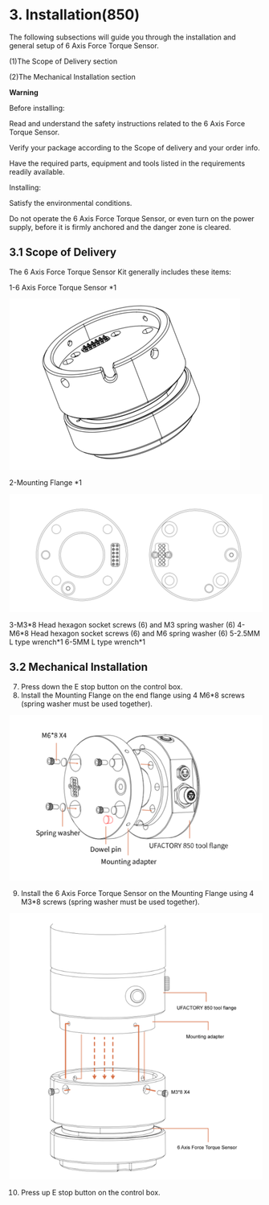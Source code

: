 ﻿# 3. Installation(850)

The following subsections will guide you through the installation and general setup of 6 Axis Force Torque Sensor.

(1)The Scope of Delivery section

(2)The Mechanical Installation section

**Warning**

Before installing:

Read and understand the safety instructions related to the 6 Axis Force Torque Sensor.

Verify your package according to the Scope of delivery and your order info.

Have the required parts, equipment and tools listed in the requirements readily available.

Installing:

Satisfy the environmental conditions.

Do not operate the 6 Axis Force Torque Sensor, or even turn on the power supply, before it is firmly anchored and the danger zone is cleared.

## 3.1 **Scope of Delivery**

The 6 Axis Force Torque Sensor Kit generally includes these items:

1-6 Axis Force Torque Sensor \*1

![](assets/img_8.png)

2-Mounting Flange \*1

![](assets/img_9.png)

3-M3\*8 Head hexagon socket screws (6) and M3 spring washer (6)
4-M6\*8 Head hexagon socket screws (6) and M6 spring washer (6)
5-2.5MM L type wrench\*1
6-5MM L type wrench\*1
   
## 3.2 **Mechanical Installation**

7. Press down the E stop button on the control box.
8. Install the Mounting Flange on the end flange using 4 M6\*8 screws (spring washer must be used together).

![](assets/img_10.png)

9. Install the 6 Axis Force Torque Sensor on the Mounting Flange using 4 M3\*8 screws (spring washer must be used together).

![](assets/img_11.png)

10. Press up E stop button on the control box.
